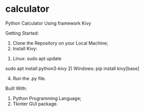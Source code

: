 # calculator
Python Calculator Using framework Kivy

Getting Started:
1. Clone the Repository on your Local Machine;
2. Install Kivy:
1) Linux:
sudo apt update

sudo apt install python3-kivy
2) Windows:
pip install kivy[base]

4. Run the .py file.

Built With:
1. Python Programming Language;
2. Tkinter GUI package.
